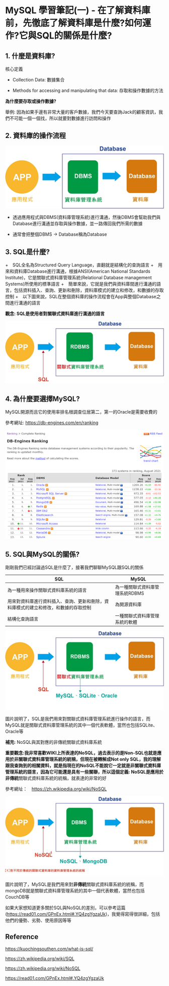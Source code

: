 # MySQL 學習筆記(一) - 在了解資料庫前，先徹底了解資料庫是什麼?如何運作?它與SQL的關係是什麼? 



## 1. 什麼是資料庫?

核心定義

+ Collection Data: 數據集合

+ Methods for accessing and manipulating that data: 存取和操作數據的方法

  

**為什麼要存取或操作數據?** 

舉例: 因為如果手邊有非常大量的客戶數據，我們今天要查詢Jack的顧客資訊，我們不可能一個一個找，所以就要對數據進行訪問和操作





## 2. 資料庫的操作流程

![image1](images\image1.jpg)



+ 透過應用程式與DBMS(資料庫管理系統)進行溝通，然後DBMS會幫助我們與Database進行溝通並存取與操作數據，並一路傳回我們所需的數據

+ 通常會把整個DBMS -> Database稱為Database



## 3. SQL是什麼?





+　SQL全名為Structured Query Language，直翻就是結構化的查詢語言
+　用來和資料庫Database進行溝通，根據ANSI(American National Standards Institute)，它是關聯式資料庫管理系統(Relational Database management Systems)所使用的標準語言
+　簡單來說，它就是我們與資料庫間進行溝通的語言，包括資料插入、查詢、更新和刪除，資料庫模式的建立和修改，和數據的存取控制
+　以下圖來說，SQL在整個資料庫的操作流程會在App與整個Database之間進行溝通的語言



**觀念: SQL是使用者對關聯式資料庫進行溝通的語言**

![image2](images\image2.jpg)





## 4. 為什麼要選擇MySQL?



MySQL開源而且它的使用率排名根調查位居第二，第一的Oracle是需要收費的

參考網址: https://db-engines.com/en/ranking

![image3](images\image3.PNG)





## 5. SQL與MySQL的關係?



剛剛我們已經討論過SQL是什麼了，接著我們聊聊MySQL跟SQL的關係

| SQL                                                          | MySQL                           |
| ------------------------------------------------------------ | ------------------------------- |
| 為一種用來操作關聯式資料庫系統的語言                         | 為一種關聯式資料庫管理系統RDBMS |
| 用來對資料庫進行資料插入、查詢、更新和刪除，資料庫模式的建立和修改，和數據的存取控制 | 為開源資料庫                    |
| 結構化查詢語言                                               | 一種關聯式資料庫管理系統的軟體  |

![image4](images\image4.jpg)



圖片說明了，SQL是我們用來對關聯式資料庫管理系統進行操作的語言，而MySQL就是關聯式資料庫管理系統的其中一個代表軟體，當然也包括SQLite、Oracle等





**補充:**  NoSQL與其對應的非傳統關聯式資料庫系統



**重要觀念:**我非常喜歡WIKI上所表達的NoSQL，過去表示的是Non-SQL也就是應用於非關聯式資料庫管理系統的統稱，但現在被轉解成Not only SQL，我的理解跟我查詢到的相關資料，就是指現在的NoSQL不能說它一定就是非關聯式資料庫管理系統的語言，因為它可能還是具有一些關聯，所以這個定義: NoSQL是應用於**非傳統**關聯式資料庫系統的統稱，就表達的非常的好

參考網址：　https://zh.wikipedia.org/wiki/NoSQL

![image5](images\image5.jpg)

圖片說明了，MySQL是我們用來對**非傳統**關聯式資料庫系統的統稱，而mongoDB就是關聯式資料庫管理系統的其中一個代表軟體，當然也包括CouchDB等







如果大家想知道更多關於SQL與NoSQL的差別，可以參考這篇(https://read01.com/GPnEx.html#.YQ4zgYgzaUk)，我覺得寫得很詳細，包括他們的優勢、劣勢、使用原因等等





## Reference

https://kuochingsouthen.com/what-is-sql/

https://zh.wikipedia.org/wiki/SQL

https://zh.wikipedia.org/wiki/NoSQL

https://read01.com/GPnEx.html#.YQ4zgYgzaUk

